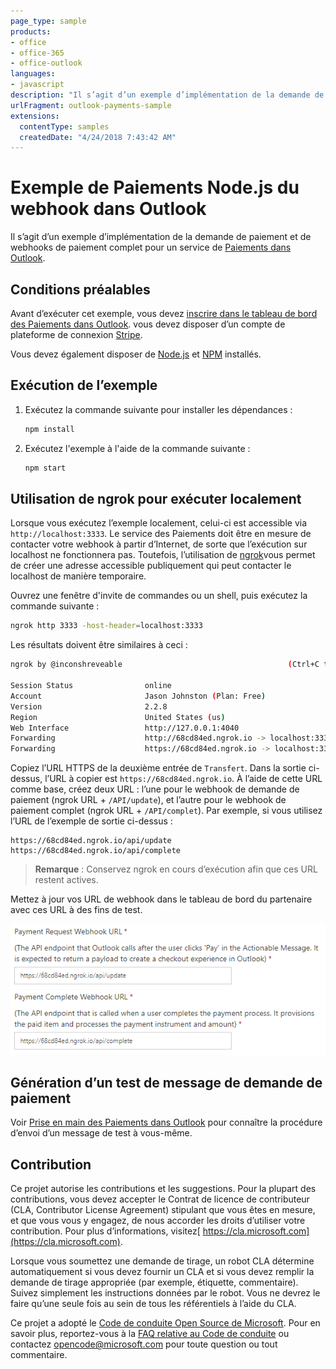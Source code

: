 ```yaml
---
page_type: sample
products:
- office
- office-365
- office-outlook
languages:
- javascript
description: "Il s’agit d’un exemple d’implémentation de la demande de paiement et de webhooks de paiement complet pour Paiements dans le service Outlook."
urlFragment: outlook-payments-sample
extensions:
  contentType: samples
  createdDate: "4/24/2018 7:43:42 AM"
---
```


# Exemple de Paiements Node.js du webhook dans Outlook

Il s’agit d’un exemple d’implémentation de la demande de paiement et de webhooks de paiement complet pour un service de [Paiements dans Outlook](https://docs.microsoft.com/outlook/payments/).

## Conditions préalables

Avant d’exécuter cet exemple, vous devez [inscrire dans le tableau de bord des Paiements dans Outlook](https://docs.microsoft.com/outlook/payments/partner-dashboard). vous devez disposer d’un compte de plateforme de connexion [Stripe](https://stripe.com/connect).

Vous devez également disposer de [Node.js](https://nodejs.org) et [NPM](https://www.npmjs.com/) installés.

## Exécution de l’exemple

1. Exécutez la commande suivante pour installer les dépendances :

    ```bash
    npm install
    ```

1. Exécutez l'exemple à l'aide de la commande suivante :

    ```bash
    npm start
    ```

## Utilisation de ngrok pour exécuter localement

Lorsque vous exécutez l’exemple localement, celui-ci est accessible via `http://localhost:3333`. Le service des Paiements doit être en mesure de contacter votre webhook à partir d’Internet, de sorte que l’exécution sur localhost ne fonctionnera pas. Toutefois, l’utilisation de [ngrok](https://ngrok.com/)vous permet de créer une adresse accessible publiquement qui peut contacter le localhost de manière temporaire.

Ouvrez une fenêtre d'invite de commandes ou un shell, puis exécutez la commande suivante :

```bash
ngrok http 3333 -host-header=localhost:3333
```

Les résultats doivent être similaires à ceci :

```bash
ngrok by @inconshreveable                                     (Ctrl+C to quit)

Session Status                online
Account                       Jason Johnston (Plan: Free)
Version                       2.2.8
Region                        United States (us)
Web Interface                 http://127.0.0.1:4040
Forwarding                    http://68cd84ed.ngrok.io -> localhost:3333
Forwarding                    https://68cd84ed.ngrok.io -> localhost:3333
```

Copiez l’URL HTTPS de la deuxième entrée de `Transfert`. Dans la sortie ci-dessus, l’URL à copier est `https://68cd84ed.ngrok.io`. À l’aide de cette URL comme base, créez deux URL : l’une pour le webhook de demande de paiement (ngrok URL + `/API/update`), et l’autre pour le webhook de paiement complet (ngrok URL + `/API/complet`). Par exemple, si vous utilisez l’URL de l’exemple de sortie ci-dessus :

```
https://68cd84ed.ngrok.io/api/update
https://68cd84ed.ngrok.io/api/complete
```

> **Remarque** : Conservez ngrok en cours d’exécution afin que ces URL restent actives.

Mettez à jour vos URL de webhook dans le tableau de bord du partenaire avec ces URL à des fins de test.

![Capture d’écran des URL webhook dans le tableau de bord Paiements dans Outlook](readme-images/dashboard-webhooks.PNG)

## Génération d’un test de message de demande de paiement

Voir [Prise en main des Paiements dans Outlook](https://docs.microsoft.com/outlook/payments/get-started#send-the-test-payment-request) pour connaître la procédure d’envoi d’un message de test à vous-même.

## Contribution

Ce projet autorise les contributions et les suggestions.
Pour la plupart des contributions, vous devez accepter le Contrat de licence de contributeur (CLA, Contributor License Agreement) stipulant que vous êtes en mesure, et que vous vous y engagez, de nous accorder les droits d’utiliser votre contribution.
Pour plus d’informations, visitez[ https://cla.microsoft.com](https://cla.microsoft.com).

Lorsque vous soumettez une demande de tirage, un robot CLA détermine automatiquement si vous devez fournir un CLA et si vous devez remplir la demande de tirage appropriée (par exemple, étiquette, commentaire).
Suivez simplement les instructions données par le robot.
Vous ne devrez le faire qu’une seule fois au sein de tous les référentiels à l’aide du CLA.

Ce projet a adopté le [Code de conduite Open Source de Microsoft](https://opensource.microsoft.com/codeofconduct/).
Pour en savoir plus, reportez-vous à la [FAQ relative au Code de conduite](https://opensource.microsoft.com/codeofconduct/faq/)
ou contactez [opencode@microsoft.com](mailto:opencode@microsoft.com) pour toute question ou tout commentaire.
